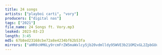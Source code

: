 ```yaml
---
title: 24 songs
artists: ["playboi carti", "vory"]
producers: ["digital nas"]
tags: ["2021"]
file_name: 24 Songs ft. Vory.mp3
leaked: 2023-03-23
length: 3:45
md5: 67b8ed23168cbe72a8e4234bf62b53fa
mirrors: ["aHR0cHM6Ly9rcmFrZW5maWxlcy5jb20vdmlldy95WVE3b21OM2xGL2ZpbGUuaHRtbA==", "aHR0cHM6Ly9kYnJlZS5vcmcvdi84NjQxY2I="]
---
```

